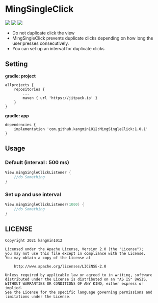 # MingSingleClick
[![](https://jitpack.io/v/kangmin1012/MingSingleClick.svg)](https://jitpack.io/#kangmin1012/MingSingleClick) <img src="https://img.shields.io/badge/language-kotlin-blue"> <img src = "https://img.shields.io/badge/version-1.0.0-red">
- Do not duplicate click the view
- MingSingleClick prevents duplicate clicks depending on how long the user presses consecutively.
- You can set up an interval for duplicate clicks

## Setting
**gradle: project**
```
allprojects {
	repositories {
		...
		maven { url 'https://jitpack.io' }
	}
}
```
**gradle: app**
```
dependencies {
	implementation 'com.github.kangmin1012:MingSingleClick:1.0.1'
}
```

## Usage

### Default (interval : 500 ms)
```kotlin
View.mingSingleClickListener {
    //do Something
}
```

### Set up and use interval
```kotlin
View.mingSingleClickListener(1000) {
    //do Something
}
```

## LICENSE
```
Copyright 2021 kangmin1012

Licensed under the Apache License, Version 2.0 (the "License");
you may not use this file except in compliance with the License.
You may obtain a copy of the License at

    http://www.apache.org/licenses/LICENSE-2.0

Unless required by applicable law or agreed to in writing, software
distributed under the License is distributed on an "AS IS" BASIS,
WITHOUT WARRANTIES OR CONDITIONS OF ANY KIND, either express or implied.
See the License for the specific language governing permissions and
limitations under the License.
```
